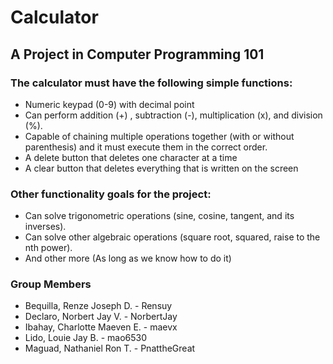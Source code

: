 # Calculator

## A Project in Computer Programming 101

### The calculator must have the following simple functions:
- Numeric keypad (0-9) with decimal point
- Can perform addition (+) , subtraction (-), multiplication (x), and division (%).
- Capable of chaining multiple operations together (with or without parenthesis) and it must execute them in the correct order.
- A delete button that deletes one character at a time
- A clear button that deletes everything that is written on the screen

### Other functionality goals for the project:
- Can solve trigonometric operations (sine, cosine, tangent, and its inverses).
- Can solve other algebraic operations (square root, squared, raise to the nth power).
- And other more (As long as we know how to do it)

### Group Members
- Bequilla, Renze Joseph D.       -  Rensuy
- Declaro, Norbert Jay V.         -  NorbertJay
- Ibahay, Charlotte Maeven E.     -  maevx
- Lido, Louie Jay B.              -  mao6530
- Maguad, Nathaniel Ron T.        -  PnattheGreat



